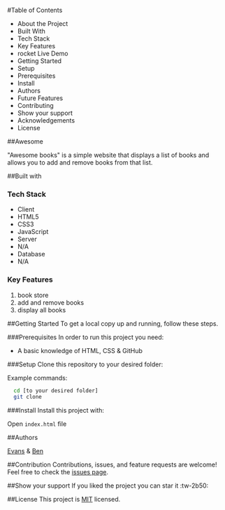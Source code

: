 #Table of Contents

- About the Project
 - Built With
 - Tech Stack
 - Key Features
 - rocket Live Demo
- Getting Started
 - Setup
 - Prerequisites
 - Install
- Authors
- Future Features
- Contributing
- Show your support
- Acknowledgements
- License

##Awesome

"Awesome books" is a simple website that displays a list of books and allows you to add and remove books from that list.

##Built with
### Tech Stack

- Client
 - HTML5
 - CSS3
 - JavaScript
- Server
 - N/A
- Database
 - N/A

### Key Features

1. book store
2. add and remove books
3. display all books

##Getting Started
To get a local copy up and running, follow these steps.

###Prerequisites
In order to run this project you need:

- A basic knowledge of HTML, CSS & GitHub

###Setup
Clone this repository to your desired folder:

Example commands:
```bash
  cd [to your desired folder]
  git clone
```

###Install
Install this project with:

Open `index.html` file

##Authors 

[Evans](https://github.com/evansnyamekye "Evans") & [Ben](https://github.com/BadrBenSlama "Ben")

##Contribution
Contributions, issues, and feature requests are welcome!
Feel free to check the [issues page](https://github.com/BadrBenSlama/awesome_books/issues "issues page").

##Show your support 
If you liked the project you can star it :tw-2b50:

##License
This project is [MIT](https://github.com/BadrBenSlama/awesome_books/blob/add_remove_functionality/LICENSE "MIT") licensed.


